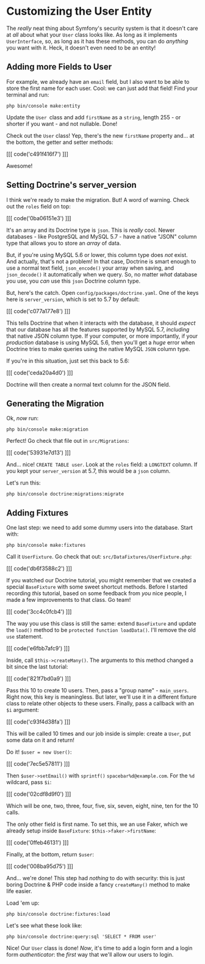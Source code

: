 # Customizing the User Entity

The *really* neat thing about Symfony's security system is that it doesn't care
at *all* about what your `User` class looks like. As long as it implements `UserInterface`,
so, as long as it has these methods, you can do *anything* you want with it. Heck,
it doesn't even need to be an entity!

## Adding more Fields to User

For example, we already have an `email` field, but I also want to be able to store
the first name for each user. Cool: we can just add that field! Find your terminal
and run:

```terminal
php bin/console make:entity
```

Update the `User `class and add `firstName` as a `string`, length 255 - or shorter
if you want - and not nullable. Done!

Check out the `User` class! Yep, there's the new `firstName` property and... at
the bottom, the getter and setter methods:

[[[ code('c491f416f7') ]]]

Awesome!

## Setting Doctrine's server_version

I think we're ready to make the migration. But! A word of warning. Check out
the `roles` field on top:

[[[ code('0ba06151e3') ]]]

It's an array and its Doctrine type is `json`. This is *really* cool. Newer
databases - like PostgreSQL and MySQL 5.7 - have a native "JSON" column type
that allows you to store an *array* of data.

But, if you're using MySQL 5.6 or lower, this column type does *not* exist. And
actually, that's not a problem! In that case, Doctrine is smart enough to use a
normal text field, `json_encode()` your array when saving, and `json_decode()` it
automatically when we query. So, no matter *what* database you use, you *can* use
this `json` Doctrine column type.

But, here's the catch. Open `config/packages/doctrine.yaml`. One of the keys here
is `server_version`, which is set to 5.7 by default:

[[[ code('c077a177e8') ]]]

This tells Doctrine that when it interacts with the database, it should *expect*
that our database has all the features supported by MySQL 5.7, *including* that
native JSON column type. If your
computer, or more importantly, if your *production* database is using MySQL 5.6,
then you'll get a *huge* error when Doctrine tries to make queries using the native
MySQL `JSON` column type.

If you're in this situation, just set this back to 5.6:

[[[ code('ceda20a4d0') ]]]

Doctrine will then create a normal text column for the JSON field.

## Generating the Migration

Ok, *now* run:

```terminal
php bin/console make:migration
```

Perfect! Go check that file out in `src/Migrations`:

[[[ code('53931e7d13') ]]]

And... nice! `CREATE TABLE user`. Look at the `roles` field: a `LONGTEXT` column.
If you kept your `server_version` at 5.7, this would be a `json` column.

Let's run this:

```terminal
php bin/console doctrine:migrations:migrate
```

## Adding Fixtures

One last step: we need to add some dummy users into the database. Start with:

```terminal
php bin/console make:fixtures
```

Call it `UserFixture`. Go check that out: `src/DataFixtures/UserFixture.php`:

[[[ code('db6f3588c2') ]]]

If you watched our Doctrine tutorial, you might remember that we created a special
`BaseFixture` with some sweet shortcut methods. Before I started recording *this*
tutorial, based on some feedback from *you* nice people, I made a few improvements
to that class. Go team!

[[[ code('3cc4c0fcb4') ]]]

The way you use this class is still the same: extend `BaseFixture` and update
the `load()` method to be `protected function loadData()`. I'll remove the old `use`
statement.

[[[ code('e6fbb7afc9') ]]]

Inside, call `$this->createMany()`. The arguments to this method changed a bit since
the last tutorial:

[[[ code('821f7bd0a9') ]]]

Pass this 10 to create 10 users. Then, pass a "group name" - `main_users`. Right now,
this key is meaningless. But later, we'll use it in a different fixture class to relate
other objects to these users. Finally, pass a callback with an `$i` argument:

[[[ code('c93f4d38fa') ]]]

This will be called 10 times and our job inside is simple: create a `User`,
put some data on it and return!

Do it! `$user = new User()`:

[[[ code('7ec5e57811') ]]]

Then `$user->setEmail()` with `sprintf()` `spacebar%d@example.com`. For the `%d` wildcard,
pass `$i`:

[[[ code('02cdf8d9f0') ]]]

Which will be one, two, three, four, five, six, seven, eight, nine, ten for the 10 calls.

The only other field is first name. To set this, we an use Faker, which we already
setup inside `BaseFixture`: `$this->faker->firstName`:

[[[ code('0ffeb46131') ]]]

Finally, at the bottom, return `$user`:

[[[ code('008ba95d75') ]]]

And... we're done! This step had *nothing* to do with security: this is just boring
Doctrine & PHP code inside a fancy `createMany()` method to make life easier.

Load 'em up:

```terminal
php bin/console doctrine:fixtures:load
```

Let's see what these look like:

```terminal
php bin/console doctrine:query:sql 'SELECT * FROM user'
```

Nice! Our `User` class is done! *Now*, it's time to add a login form and a login
form *authenticator*: the *first* way that we'll allow our users to login.
